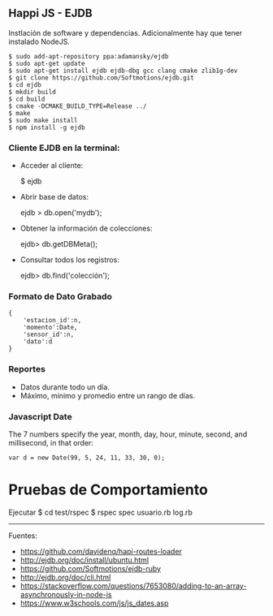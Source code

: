 ## Happi JS - EJDB

Instlación de software y dependencias. Adicionalmente hay que tener instalado NodeJS.

    $ sudo add-apt-repository ppa:adamansky/ejdb
    $ sudo apt-get update
    $ sudo apt-get install ejdb ejdb-dbg gcc clang cmake zlib1g-dev 
    $ git clone https://github.com/Softmotions/ejdb.git
    $ cd ejdb
    $ mkdir build
    $ cd build
    $ cmake -DCMAKE_BUILD_TYPE=Release ../
    $ make 
    $ sudo make install
    $ npm install -g ejdb

### Cliente EJDB en la terminal:

+ Acceder al cliente:

    $ ejdb

+ Abrir base de datos:

    ejdb > db.open('mydb');

+ Obtener la información de colecciones:

    ejdb> db.getDBMeta();

+ Consultar todos los registros:

    ejdb> db.find('colección');

### Formato de Dato Grabado

    {
        'estacion_id':n,
        'momento':Date,
        'sensor_id':n,
        'dato':d
    }

### Reportes

+ Datos durante todo un día.
+ Máximo, minimo y promedio entre un rango de días.

### Javascript Date

The 7 numbers specify the year, month, day, hour, minute, second, and millisecond, in that order:

    var d = new Date(99, 5, 24, 11, 33, 30, 0);

# Pruebas de Comportamiento

Ejecutar
  $ cd test/rspec
  $ rspec spec usuario.rb log.rb

---

Fuentes:

+ https://github.com/davidenq/hapi-routes-loader
+ http://ejdb.org/doc/install/ubuntu.html
+ https://github.com/Softmotions/ejdb-ruby
+ http://ejdb.org/doc/cli.html
+ https://stackoverflow.com/questions/7653080/adding-to-an-array-asynchronously-in-node-js
+ https://www.w3schools.com/js/js_dates.asp